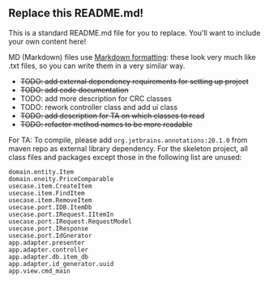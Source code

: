 ## Replace this README.md!

This is a standard README.md file for you to replace. You'll want to include your own content here!

MD (Markdown) files use [Markdown formatting](https://guides.github.com/features/mastering-markdown/): 
these look very much like .txt files, so you can write them in a very similar way.

- ~~TODO: add external dependency requirements for setting up project~~
- ~~TODO: add code documentation~~ 
- TODO: add more description for CRC classes
- TODO: rework controller class and add ui class
- ~~TODO: add description for TA on which classes to read~~ 
- ~~TODO: refactor method names to be more readable~~

For TA:
To compile, please add `org.jetbrains.annotations:20.1.0` from maven repo as external library dependency.
For the skeleton project, all class files and packages except those in the following list are unused:

```
domain.entity.Item
domain.eneity.PriceComparable
usecase.item.CreateItem
usecase.item.FindItem
usecase.item.RemoveItem
usecase.port.IDB.ItemDb
usecase.port.IRequest.IItemIn
usecase.port.IRequest.RequestModel
usecase.port.IResponse
usecase.port.IdGnerator
app.adapter.presenter
app.adapter.controller
app.adapter.db.item_db
app.adapter.id_generator.uuid
app.view.cmd_main
```